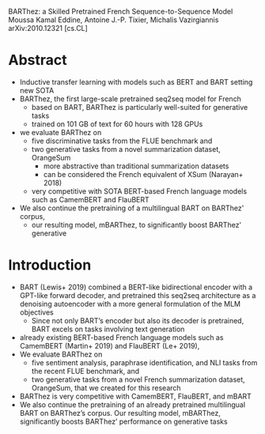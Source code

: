 BARThez: a Skilled Pretrained French Sequence-to-Sequence Model
Moussa Kamal Eddine, Antoine J.-P. Tixier, Michalis Vazirgiannis
arXiv:2010.12321 [cs.CL]

# Abstract

* Inductive transfer learning with models such as BERT and BART setting new SOTA
* BARThez, the first large-scale pretrained seq2seq model for French
  * based on BART, BARThez is particularly well-suited for generative tasks
  * trained on 101 GB of text for 60 hours with 128 GPUs
* we evaluate BARThez on
  * five discriminative tasks from the FLUE benchmark and
  * two generative tasks from a novel summarization dataset, OrangeSum
    * more abstractive than traditional summarization datasets
    * can be considered the French equivalent of XSum (Narayan+ 2018)
  * very competitive with SOTA BERT-based French language models such as
    CamemBERT and FlauBERT
* We also continue the pretraining of a multilingual BART on BARThez' corpus,
  * our resulting model, mBARThez, to significantly boost BARThez' generative

# Introduction

* BART (Lewis+ 2019) combined a BERT-like bidirectional encoder with a
  GPT-like forward decoder, and pretrained this seq2seq architecture as a
  denoising autoencoder with a more general formulation of the MLM objectives
  * Since not only BART’s encoder but also its decoder is pretrained, 
    BART excels on tasks involving text generation
* already existing BERT-based French language models such as
  CamemBERT (Martin+ 2019) and FlauBERT (Le+ 2019),
* We evaluate BARThez on
  * five sentiment analysis, paraphrase identification, and NLI tasks 
    from the recent FLUE benchmark, and
  * two generative tasks from a novel French summarization dataset, OrangeSum,
    that we created for this research
* BARThez is very competitive with CamemBERT, FlauBERT, and mBART
* We also continue the pretraining of an already pretrained multilingual BART on
  BARThez’s corpus. Our resulting model, mBARThez, significantly boosts BARThez’
  performance on generative tasks
